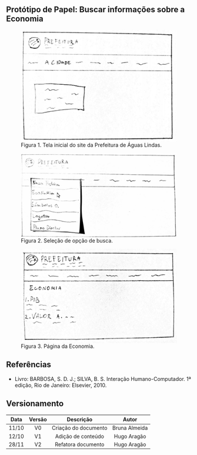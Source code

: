 ## Protótipo de Papel: Buscar informações sobre a Economia

<figure>
<img align=center width="850" src="../imagens/papel/tela1.jpg">
<figcaption>Figura 1. Tela inicial do site da Prefeitura de Águas Lindas.
</figcaption>
</figure>


<figure>
<img align=center width="850" src="../imagens/papel/tela2.jpg">
<figcaption>Figura 2. Seleção de opção de busca.</figcaption>
</figure>


<figure>
<img align=center width="850" src="../imagens/papel/tela3.jpg">
<figcaption>Figura 3. Página da Economia.</figcaption>
</figure>

## Referências

- Livro: BARBOSA, S. D. J.; SILVA, B. S. Interação Humano-Computador. 1ª edição, Rio de Janeiro: Elsevier, 2010.

## Versionamento

| Data  | Versão |      Descrição       |     Autor     |
| :---: | :----: | :------------------: | :-----------: |
| 11/10 |   V0   | Criação do documento | Bruna Almeida |
| 12/10 |   V1   |  Adição de conteúdo  | Hugo Aragão   |
| 28/11 |   V2   |  Refatora documento  | Hugo Aragão   |
